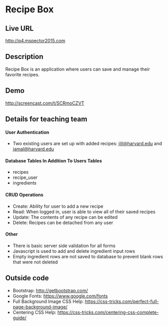 # Recipe Box

## Live URL
<http://p4.mspector2015.com>

## Description
Recipe Box is an application where users can save and manage their favorite recipes.

## Demo
<http://screencast.com/t/SCRmoCZVT>

## Details for teaching team

#### User Authentication
* Two existing users are set up with added recipes: jill@harvard.edu and jamal@harvard.edu

#### Database Tables In Addition To Users Tables
* recipes
* recipe_user
* ingredients

#### CRUD Operations
* Create: Ability for user to add a new recipe
* Read: When logged in, user is able to view all of their saved recipes
* Update: The contents of any recipe can be edited
* Delete: Recipes can be detached from any user

#### Other
* There is basic server side validation for all forms
* Javascript is used to add and delete ingredient input rows
* Empty ingredient rows are not saved to database to prevent blank rows that were not deleted

## Outside code
* Bootstrap: http://getbootstrap.com/
* Google Fonts: https://www.google.com/fonts
* Full Background Image CSS Help: https://css-tricks.com/perfect-full-page-background-image/
* Centering CSS Help: https://css-tricks.com/centering-css-complete-guide/
